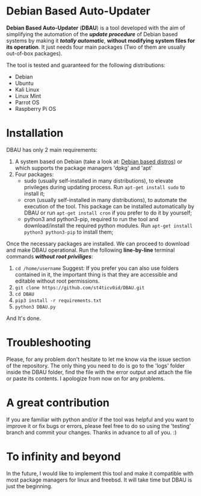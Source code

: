 # Debian Based Auto-Updater
**Debian Based Auto-Updater** (**DBAU**) is a tool developed with the aim of simplifying the automation of the ***update procedure*** of Debian based systems by making it ***totally automatic***, **without modifying system files for its operation**. It just needs four main packages (Two of them are usually out-of-box packages).

The tool is tested and guaranteed for the following distributions:
- Debian
- Ubuntu
- Kali Linux
- Linux Mint
- Parrot OS
- Raspberry Pi OS

# Installation
DBAU has only 2 main requirements:
1. A system based on Debian (take a look at: [Debian based distros](https://en.wikipedia.org/wiki/Category:Debian-based_distributions)) or which supports the package managers 'dpkg' and 'apt'
2. Four packages:
   - sudo (usually self-installed in many distributions), to elevate privileges during updating process. Run `apt-get install sudo` to install it;
   - cron (usually self-installed in many distributions), to automate the execution of the tool. This package can be installed automatically by DBAU or run `apt-get install cron` if you prefer to do it by yourself;
   - python3 and python3-pip, required to run the tool and download/install the required python modules. Run `apt-get install python3 python3-pip` to install them;

Once the necessary packages are installed. We can proceed to download and make DBAU operational. Run the following **line-by-line** terminal commands ***without root priviliges***:
1. `cd /home/username` Suggest: If you prefer you can also use folders contained in it, the important thing is that they are accessible and editable without root permissions.
2. `git clone https://github.com/st4ticv0id/DBAU.git`
3. `cd DBAU`
4. `pip3 install -r requirements.txt`
5. `python3 DBAU.py`

And It's done.

# Troubleshooting
Please, for any problem don't hesitate to let me know via the issue section of the repository. The only thing you need to do is go to the 'logs' folder inside the DBAU folder, find the file with the error output and attach the file or paste its contents. I apologize from now on for any problems.

# A great contribution
If you are familiar with python and/or if the tool was helpful and you want to improve it or fix bugs or errors, please feel free to do so using the 'testing' branch and commit your changes. Thanks in advance to all of you. :)

# To infinity and beyond
In the future, I would like to implement this tool and make it compatible with most package managers for linux and freebsd. It will take time but DBAU is just the beginning.

